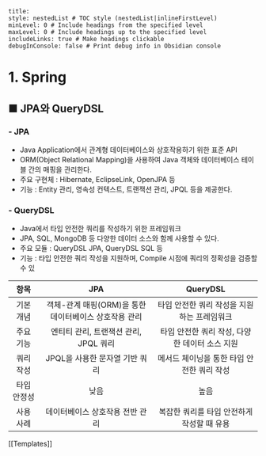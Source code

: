 ```table-of-contents
title: 
style: nestedList # TOC style (nestedList|inlineFirstLevel)
minLevel: 0 # Include headings from the specified level
maxLevel: 0 # Include headings up to the specified level
includeLinks: true # Make headings clickable
debugInConsole: false # Print debug info in Obsidian console
```

# 1. Spring
## ■ JPA와 QueryDSL

### - JPA
- Java Application에서 관계형 데이터베이스와 상호작용하기 위한 표준 API
- ORM(Object Relational Mapping)을 사용하여 Java 객체와 데이터베이스 테이블 간의 매핑을 관리한다.
- 주요 구현체 : Hibernate, EclipseLink, OpenJPA 등
- 기능 : Entity 관리, 영속성 컨텍스트, 트랜잭션 관리, JPQL 등을 제공한다.

### - QueryDSL
- Java에서 타입 안전한 쿼리를 작성하기 위한 프레임워크
- JPA, SQL, MongoDB 등 다양한 데이터 소스와 함께 사용할 수 있다.
- 주요 모듈 : QueryDSL JPA, QueryDSL SQL 등
- 기능 : 타입 안전한 쿼리 작성을 지원하며, Compile 시점에 쿼리의 정확성을 검증할 수 있

|   항목   |               JPA                |          QueryDSL           |
| :----: | :------------------------------: | :-------------------------: |
| 기본 개념  | 객체-관계 매핑(ORM)을 통한 데이터베이스 상호작용 관리 |  타입 안전한 쿼리 작성을 지원하는 프레임워크   |
| 주요 기능  |     엔티티 관리, 트랜잭션 관리, JPQL 쿼리     | 타입 안전한 쿼리 작성, 다양한 데이터 소스 지원 |
| 쿼리 작성  |       JPQL을 사용한 문자열 기반 쿼리        |  메서드 체이닝을 통한 타입 안전한 쿼리 작성   |
| 타입 안정성 |                낮음                |             높음              |
| 사용 사례  |        데이터베이스 상호작용 전반 관리         |  복잡한 쿼리를 타입 안전하게 작성할 때 유용   |



[[Templates]]
